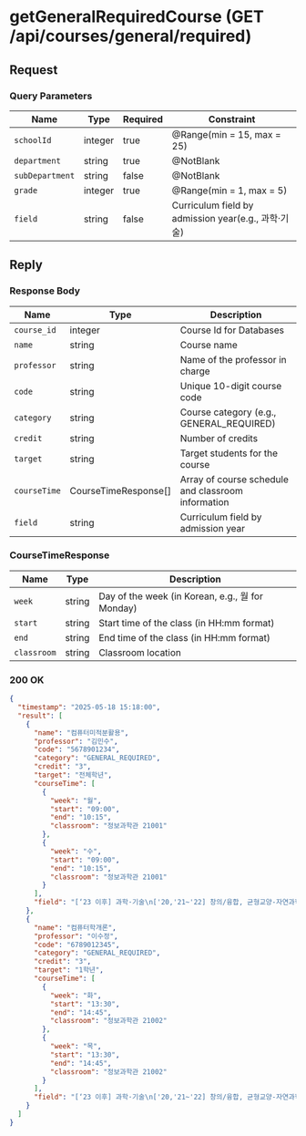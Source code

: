 # getGeneralRequiredCourse (GET /api/courses/general/required)

## Request

### Query Parameters

| Name            | Type    | Required | Constraint                                      |
|-----------------|---------|----------|-------------------------------------------------|
| `schoolId`      | integer | true     | @Range(min = 15, max = 25)                      |
| `department`    | string  | true     | @NotBlank                                       |
| `subDepartment` | string  | false    | @NotBlank                                       |
| `grade`         | integer | true     | @Range(min = 1, max = 5)                        |
| `field`         | string  | false    | Curriculum field by admission year(e.g., 과학·기술) |

## Reply

### Response Body

| Name         | Type                 | Description                                        |
|--------------|----------------------|----------------------------------------------------|
| `course_id`  | integer              | Course Id for Databases                            |
| `name`       | string               | Course name                                        |
| `professor`  | string               | Name of the professor in charge                    |
| `code`       | string               | Unique 10-digit course code                        |
| `category`   | string               | Course category (e.g., GENERAL_REQUIRED)           |
| `credit`     | string               | Number of credits                                  |
| `target`     | string               | Target students for the course                     |
| `courseTime` | CourseTimeResponse[] | Array of course schedule and classroom information |
| `field`      | string               | Curriculum field by admission year                 |

### CourseTimeResponse

| Name        | Type   | Description                                     |
|-------------|--------|-------------------------------------------------|
| `week`      | string | Day of the week (in Korean, e.g., 월 for Monday) |
| `start`     | string | Start time of the class (in HH:mm format)       |
| `end`       | string | End time of the class (in HH:mm format)         |
| `classroom` | string | Classroom location                              |

### 200 OK

```json
{
  "timestamp": "2025-05-18 15:18:00",
  "result": [
    {
      "name": "컴퓨터미적분활용",
      "professor": "김민수",
      "code": "5678901234",
      "category": "GENERAL_REQUIRED",
      "credit": "3",
      "target": "전체학년",
      "courseTime": [
        {
          "week": "월",
          "start": "09:00",
          "end": "10:15",
          "classroom": "정보과학관 21001"
        },
        {
          "week": "수",
          "start": "09:00",
          "end": "10:15",
          "classroom": "정보과학관 21001"
        }
      ],
      "field": "[‘23 이후] 과학·기술\n['20,'21~'22] 창의/융합, 균형교양-자연과학·공학·기술\n['19] 균형교양-자연/공학(자연/과학/기술)\n['16-'18] 기초역량(과학정보기술-정보기술)\n['15 이전] 정보와기술(융합-자연)"
    },
    {
      "name": "컴퓨터학개론",
      "professor": "이수정",
      "code": "6789012345",
      "category": "GENERAL_REQUIRED",
      "credit": "3",
      "target": "1학년",
      "courseTime": [
        {
          "week": "화",
          "start": "13:30",
          "end": "14:45",
          "classroom": "정보과학관 21002"
        },
        {
          "week": "목",
          "start": "13:30",
          "end": "14:45",
          "classroom": "정보과학관 21002"
        }
      ],
      "field": "[‘23 이후] 과학·기술\n['20,'21~'22] 창의/융합, 균형교양-자연과학·공학·기술\n['19] 균형교양-자연/공학(자연/과학/기술)\n['16-'18] 기초역량(과학정보기술-정보기술)\n['15 이전] 정보와기술(융합-자연)"
    }
  ]
}
```
